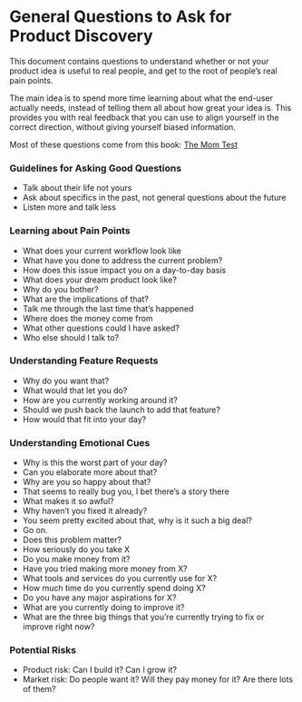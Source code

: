 # General Questions to Ask for Product Discovery

This document contains questions to understand whether or not your product idea is useful to real people, and get to the root of people’s real pain points.

The main idea is to spend more time learning about what the end-user actually needs, instead of telling them all about how great your idea is. This provides you with real feedback that you can use to align yourself in the correct direction, without giving yourself biased information.

Most of these questions come from this book: [The Mom Test](https://www.momtestbook.com/)

### Guidelines for Asking Good Questions
- Talk about their life not yours
- Ask about specifics in the past, not general questions about the future
- Listen more and talk less

### Learning about Pain Points
- What does your current workflow look like
- What have you done to address the current problem?
- How does this issue impact you on a day-to-day basis
- What does your dream product look like?
- Why do you bother?
- What are the implications of that?
- Talk me through the last time that’s happened
- Where does the money come from
- What other questions could I have asked?
- Who else should I talk to?

### Understanding Feature Requests
- Why do you want that?
- What would that let you do?
- How are you currently working around it?
- Should we push back the launch to add that feature?
- How would that fit into your day?

### Understanding Emotional Cues
- Why is this the worst part of your day?
- Can you elaborate more about that?
- Why are you so happy about that?
- That seems to really bug you, I bet there’s a story there
- What makes it so awful?
- Why haven’t you fixed it already?
- You seem pretty excited about that, why is it such a big deal?
- Go on.
- Does this problem matter?
- How seriously do you take X
- Do you make money from it?
- Have you tried making more money from X?
- What tools and services do you currently use for X?
- How much time do you currently spend doing X?
- Do you have any major aspirations for X?
- What are you currently doing to improve it?
- What are the three big things that you’re currently trying to fix or improve right now?


### Potential Risks
- Product risk: Can I build it? Can I grow it?
- Market risk: Do people want it? Will they pay money for it? Are there lots of them?
